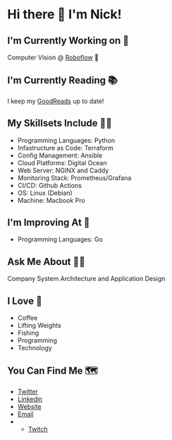 # Hi there 👋 I'm Nick! 

## I'm Currently Working on 🧳 

Computer Vision @ [Roboflow](https://roboflow.com/) 🦝 

## I'm Currently Reading 📚 

I keep my [GoodReads](https://www.goodreads.com/review/list/91653288-nick-herrig?shelf=currently-reading) up to date! 

## My Skillsets Include 👨‍💻 

  - Programming Languages: Python
  - Infastructure as Code: Terraform
  - Config Management: Ansible
  - Cloud Platforms: Digital Ocean
  - Web Server: NGINX and Caddy
  - Monitoring Stack: Prometheus/Grafana
  - CI/CD: Github Actions
  - OS: Linux (Debian)
  - Machine: Macbook Pro
  
## I'm Improving At 🧠 

- Programming Languages: Go

## Ask Me About 🙋‍♂️ 

Company System Architecture and Application Design

## I Love 💜 

- Coffee
- Lifting Weights
- Fishing
- Programming
- Technology

## You Can Find Me 🗺 

- [Twitter](https://twitter.com/NickHerrig)
- [Linkedin](https://www.linkedin.com/in/nickherrig/)
- [Website](https://nickherrig.com/)
- [Email](mailto:neherrig@gmail.com)
- - [Twitch](https://www.twitch.tv/nickherrig)
